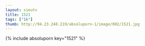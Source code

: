 ```yaml
--- 
layout: sieutv
title: 1521
tags: ["1k"]
thumb: http://94.23.248.219/absoluporn-1/image/002/1521.jpg
---
```

{% include absoluporn key="1521" %} 
